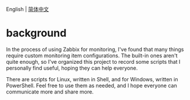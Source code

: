 English | [简体中文](https://github.com/maydaychen/Userful-scripts-mostly-for-zabbix/blob/main/README_zh.md)
# background
In the process of using Zabbix for monitoring, I've found that many things require custom monitoring item configurations. The built-in ones aren't quite enough, so I've organized this project to record some scripts that I personally find useful, hoping they can help everyone.

There are scripts for Linux, written in Shell, and for Windows, written in PowerShell. 
Feel free to use them as needed, and I hope everyone can communicate more and share more.
